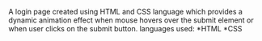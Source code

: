 A login page created using HTML and CSS language which provides a dynamic animation effect when mouse hovers over the submit element or when user clicks on the submit button.
languages used:
*HTML
*CSS
